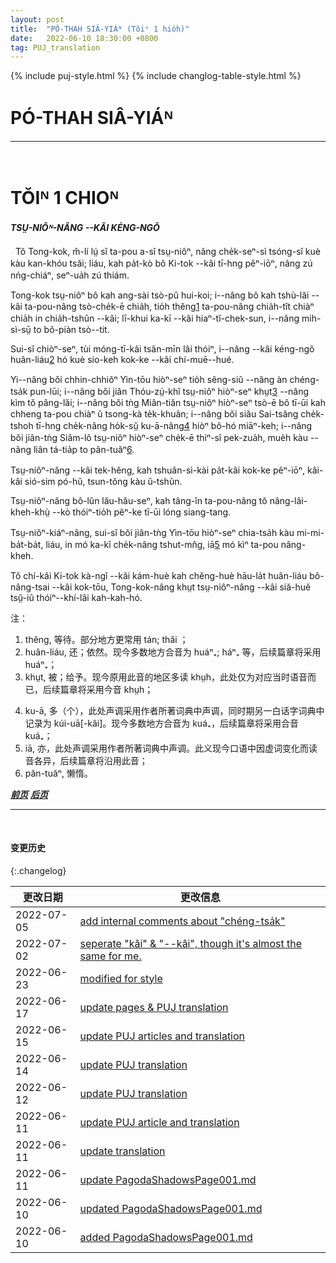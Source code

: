 ```yaml
---
layout: post
title:  "PÓ-THAH SIÂ-YIÁᴺ (Tŏiⁿ 1 hio̍h)"
date:   2022-06-10 18:30:00 +0800
tag: PUJ_translation
---
```


{% include puj-style.html %}
{% include changlog-table-style.html %}

<!-- PAGODA SHADOWS, -->
# PÓ-THAH SIÂ-YIÁᴺ
<hr><br>

<!-- CHAPTER I. -->
# TŎIᴺ 1 CHIOᴺ

<!-- THE STATUS OF WOMAN. -->
<h4><i>TSṲ-NIÔᴺ-NÂNG &#x002D;&#x002D;KÂI KÉNG-NGŎ</i></h4>

<!-- LIFE, in China, is a stern thing for both men and women; but, as in all places where Christ is not, the heaviest burdens are put upon the weakest. -->
&nbsp;&nbsp;Tŏ Tong-kok, m̆-lí lṳ́ sĭ ta-pou a-sĭ tsṳ-niôⁿ, nâng che̍k-seⁿ-sì tsóng-sĭ kuè kàu kan-khóu tsăi; liáu, kah pa̍t-kò bô Ki-tok &#x002D;&#x002D;kâi tī-hng pêⁿ-iōⁿ, nâng zú nńg-chiáⁿ, seⁿ-ua̍h zú thiám.
<!--The Chinese woman does not walk in the street with her husband; she does not eat with him, but takes what is left after the men of the family have finished their meal; she has no legal right to anything whatever, apart from her male relatives. -->
Tong-kok tsṳ-niôⁿ bô kah ang-sài tsò-pû hui-koi;
i&#x002D;&#x002D;nâng bô kah tshù-lăi &#x002D;&#x002D;kâi ta-pou-nâng tsò-che̍k-ē chia̍h,
tio̍h thĕng<a href="#note_1" class="note">1</a> ta-pou-nâng chia̍h-tît chiàⁿ chia̍h in chia̍h-tshûn &#x002D;&#x002D;kâi;
lī-khui ka-kī &#x002D;&#x002D;kâi hiaⁿ-tĭ-chek-sun, i&#x002D;&#x002D;nâng mih-sì-sṳ̄ to bô-piàn tsò&#x002D;&#x002D;tit.
<!-- Yet her condition is, in some respects, better than that of her sisters in neighbouring countries. -->
Sui-sĭ chiòⁿ-seⁿ, tùi móng-tī-kâi tsân-mīn lâi thóiⁿ, i&#x002D;&#x002D;nâng &#x002D;&#x002D;kâi kéng-ngŏ huân-liáu<a href="#note_2" class="note">2</a> hó kuè sio-keh kok-ke &#x002D;&#x002D;kâi chí-muē&#x002D;&#x002D;hué.
<!-- She is not a sufferer through any system of caste, as in India; she is not shut up in a harem, as in Turkey; she is not denied the possession of a soul and the religious privileges of men, as in Burma ; she is not degraded by polyandry, as in Thibet; she is not in a climate which keeps her bare and lazy, like the women of Siam. -->
<!-- chéng-tsa̍k, 《卓威廉词典》中均为 chéng-tsa̍t, 此字典中有个别词的 -k 韵尾混入 -t，比如 壮（tsàn，此音译者处常见），此处结合《潮汕十五音》区分两者而注写 -k 韵尾。 -->
Yi&#x002D;&#x002D;nâng bŏi chhin-chhiŏⁿ Yìn-tōu hiòⁿ-seⁿ tio̍h sêng-siŭ &#x002D;&#x002D;nâng àn chéng-tsa̍k pun-lūi;
i&#x002D;&#x002D;nâng bŏi jiân Thóu-zṳ́-khî tsṳ-niôⁿ hiòⁿ-seⁿ khṳt<a href="#note_3" class="note">3</a> &#x002D;&#x002D;nâng kìm tŏ pâng-lăi;
i&#x002D;&#x002D;nâng bŏi tǹg Miân-tiăn tsṳ-niôⁿ hiòⁿ-seⁿ tsò-ē bô tī-ūi kah chheng ta-pou chiàⁿ ŭ tsong-kà te̍k-khuân;
i&#x002D;&#x002D;nâng bŏi siău Sai-tsăng che̍k-tshoh tī-hng che̍k-nâng ho̍k-sṳ̆ ku-ā-nâng<a href="#note_4" class="note">4</a> hiòⁿ bô-hó miāⁿ-keh;
i&#x002D;&#x002D;nâng bŏi jiân-tǹg Siâm-lô tsṳ-niôⁿ hiòⁿ-seⁿ che̍k-ē thiⁿ-sî pek-zua̍h, mue̍h kàu &#x002D;&#x002D;nâng liân tá-tia̍p to pân-tuăⁿ<a href="#note_6" class="note">6</a>.
<!-- Her virtue is as carefully guarded and as highly esteemed as in any country in the world. -->
Tsṳ-niôⁿ-nâng &#x002D;&#x002D;kâi tek-hĕng, kah tshuân-sì-kài pa̍t-kâi kok-ke pêⁿ-iōⁿ, kâi-kâi sió-sim pó-hŭ, tsun-tŏng kàu ŭ-tshûn.
<!-- Female children and elderly women associate with persons of the same age and of the other sex, on terms of apparent equality. -->
Tsṳ-niôⁿ-nâng bô-lŭn lău-hău-seⁿ, kah tâng-în ta-pou-nâng tŏ nâng-lâi-kheh-khṳ̀ &#x002D;&#x002D;kò thóiⁿ-tio̍h pêⁿ-ke tī-ūi lóng siang-tang.
<!-- Girls, though not kept in such seclusion as in India, do not go out alone, nor appear before male visitors. -->
Tsṳ-niôⁿ-kiáⁿ-nâng, sui-sĭ bŏi jiân-tǹg Yìn-tōu hiòⁿ-seⁿ chia-tsa̍h kàu mi-mi-ba̍t-ba̍t, liáu, in mó ka-kī che̍k-nâng tshut-mn̂g, iā<a href="#note_5" class="note">5</a> mó kìⁿ ta-pou nâng-kheh.
<!-- The Chinese give woman all the social freedom j that is discreet for her in a land where the cleansing and controlling power of Christian principle is unknown. -->
Tŏ chí-kâi Ki-tok kà-ngĭ &#x002D;&#x002D;kâi kám-huè kah chĕng-huè hāu-la̍t huân-liáu bô-nâng-tsai &#x002D;&#x002D;kâi kok-tōu, Tong-kok-nâng khṳt tsṳ-niôⁿ-nâng &#x002D;&#x002D;kâi siă-huĕ tsṳ̆-iû thóiⁿ&#x002D;&#x002D;khí-lâi kah-kah-hó.


注：
1. <span id="note_1">thĕng, 等待。部分地方更常用 tán; thăi ；</span>
2. <span id="note_1">huân-liáu, 还；依然。现今多数地方合音为 huáⁿ₊; háⁿ₊ 等，后续篇章将采用 huáⁿ₊；</span>
3. <span id="note_1">khṳt, 被；给予。现今原用此音的地区多读 khṳh，此处仅为对应当时语音而已，后续篇章将采用今音 khṳh；</span>
<!-- 注：ku-ā, 译者处个别场合读 kú-â -->
4. <span id="note_1">ku-ā, 多（个），此处声调采用作者所著词典中声调，同时期另一白话字词典中记录为 kúi-uā[-kâi]。现今多数地方合音为 kuá₊，后续篇章将采用合音 kuá₊；</span>
5. <span id="note_1">iā, 亦，此处声调采用作者所著词典中声调。此义现今口语中因虚词变化而读音各异，后续篇章将沿用此音；</span>
6. <span id="note_1">pân-tuăⁿ, 懒惰。</span>


***[前页](PagodaShadowsPreface.html)***
***[后页](PagodaShadowsPage002.html)***


---
<br>

#### 变更历史

{:.changelog}

| 更改日期 | 更改信息 |
| --- | --- |
| 2022-07-05 | <a href="https://github.com/DonAnthonyLee/DonAnthonyLee.github.io/commit/9f94965d056a59cfb618a16e6a7ac856afaf446b" target="_blank">add internal comments about "chéng-tsa̍k"</a> |
| 2022-07-02 | <a href="https://github.com/DonAnthonyLee/DonAnthonyLee.github.io/commit/83ad5bbec221d9f8bdd0f21db218a4ed03c1adfb" target="_blank">seperate "kâi" & "--kâi", though it's almost the same for me.</a> |
| 2022-06-23 | <a href="https://github.com/DonAnthonyLee/DonAnthonyLee.github.io/commit/4502ca4e0aab7d482f827a52f8466a3bef5e7dac" target="_blank">modified for style</a> |
| 2022-06-17 | <a href="https://github.com/DonAnthonyLee/DonAnthonyLee.github.io/commit/3d8301ad3b10fabdfcb6eb7ebb3c12eed567fd76" target="_blank">update pages & PUJ translation</a> |
| 2022-06-15 | <a href="https://github.com/DonAnthonyLee/DonAnthonyLee.github.io/commit/162bf353244a70af4199fad0ea69ed729d39db30" target="_blank">update PUJ articles and translation</a> |
| 2022-06-14 | <a href="https://github.com/DonAnthonyLee/DonAnthonyLee.github.io/commit/0edad7373b8835d6a840c819ac5fec8fc648ac0c" target="_blank">update PUJ translation</a> |
| 2022-06-12 | <a href="https://github.com/DonAnthonyLee/DonAnthonyLee.github.io/commit/e8f24752c89fe2aecb08f44eaf04ac23701b59b8" target="_blank">update PUJ translation</a> |
| 2022-06-11 | <a href="https://github.com/DonAnthonyLee/DonAnthonyLee.github.io/commit/6e9ad6173ecdfa4ea224ec035fe8610d9e6f02f1" target="_blank">update PUJ article and translation</a> |
| 2022-06-11 | <a href="https://github.com/DonAnthonyLee/DonAnthonyLee.github.io/commit/083c61c46d809c4722f135dd45dd5520f395316c" target="_blank">update translation</a> |
| 2022-06-11 | <a href="https://github.com/DonAnthonyLee/DonAnthonyLee.github.io/commit/46fb971295f9a3d94e3cb6d4642f2119486e1405" target="_blank">update PagodaShadowsPage001.md</a> |
| 2022-06-10 | <a href="https://github.com/DonAnthonyLee/DonAnthonyLee.github.io/commit/dab1ff5f9d42e812b4c1f852bc6f2e442ed3a61f" target="_blank">updated PagodaShadowsPage001.md</a> |
| 2022-06-10 | <a href="https://github.com/DonAnthonyLee/DonAnthonyLee.github.io/commit/084a2972cc9e7fd742c8c4a59995023d6a06f2e8" target="_blank">added PagodaShadowsPage001.md</a> |
